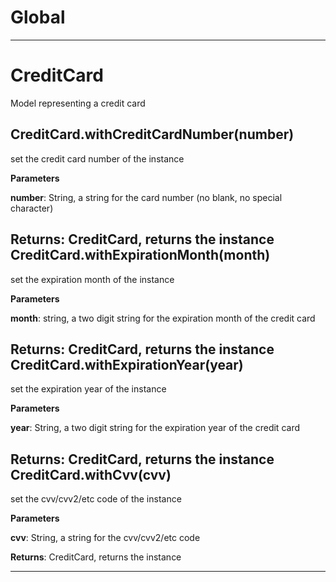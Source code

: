 Global
===





---

CreditCard
===
Model representing a credit card

CreditCard.withCreditCardNumber(number) 
-----------------------------
set the credit card number of the instance

**Parameters**

**number**: String, a string for the card number (no blank, no special character)

**Returns**: CreditCard, returns the instance
CreditCard.withExpirationMonth(month) 
-----------------------------
set the expiration month of the instance

**Parameters**

**month**: string, a two digit string for the expiration month of the credit card

**Returns**: CreditCard, returns the instance
CreditCard.withExpirationYear(year) 
-----------------------------
set the expiration year of the instance

**Parameters**

**year**: String, a two digit string for the expiration year of the credit card

**Returns**: CreditCard, returns the instance
CreditCard.withCvv(cvv) 
-----------------------------
set the cvv/cvv2/etc code of the instance

**Parameters**

**cvv**: String, a string for the cvv/cvv2/etc code

**Returns**: CreditCard, returns the instance


---








